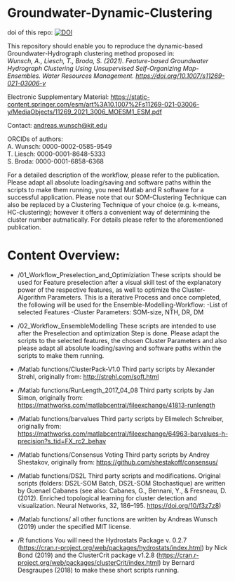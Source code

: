 # Groundwater-Dynamic-Clustering
doi of this repo:  [![DOI](https://zenodo.org/badge/223953264.svg)](https://zenodo.org/badge/latestdoi/223953264)  

This repository should enable you to reproduce the dynamic-based Groundwater-Hydrograph clustering method proposed in:     
*Wunsch, A., Liesch, T., Broda, S. (2021). Feature-based Groundwater Hydrograph Clustering Using Unsupervised Self-Organizing Map-Ensembles. Water Resources Management. https://doi.org/10.1007/s11269-021-03006-y*

Electronic Supplementary Material: https://static-content.springer.com/esm/art%3A10.1007%2Fs11269-021-03006-y/MediaObjects/11269_2021_3006_MOESM1_ESM.pdf


Contact: andreas.wunsch@kit.edu    

ORCIDs of authors:  
A. Wunsch:  0000-0002-0585-9549   
T. Liesch:  0000-0001-8648-5333    
S. Broda:  0000-0001-6858-6368   

For a detailed description of the workflow, please refer to the publication.
Please adapt all absolute loading/saving and software paths within the scripts to make them running, you need Matlab and R software for  a successful application.
Please note that our SOM-Clustering Technique can also be replaced by a Clustering Technique of your choice (e.g. k-means, HC-clustering); however it offers a convenient way of determining the cluster number autmatically. For details please refer to the aforementioned publication.  

# Content Overview:
* /01_Workflow_Preselection_and_Optimiziation
These scripts should be used for Feature preselection after a visual skill test of the explanatory power of the respective features, as well to optimize the Cluster-Algorithm Parameters. This is a iterative Process and once completed, the following will be used for the Ensemble-Modelling-Workflow:
-List of selected Features
-Cluster Parameters: SOM-size, NTH, DR, DM

* /02_Workflow_EnsembleModelling
These scripts are intended to use after the Preselection and optimization Step is done. 
Please adapt the scripts to the selected features, the chosen Cluster Parameters and also please adapt all absolute loading/saving and software paths within the scripts to make them running. 

* /Matlab functions/ClusterPack-V1.0
Third party scripts by Alexander Strehl, originally from: http://strehl.com/soft.html

* /Matlab functions/RunLength_2017_04_08
Third party scripts by Jan Simon, originally from: https://mathworks.com/matlabcentral/fileexchange/41813-runlength

* /Matlab functions/barvalues
Third party scripts by Elimelech Schreiber, originally from: https://mathworks.com/matlabcentral/fileexchange/64963-barvalues-h-precision?s_tid=FX_rc2_behav

* /Matlab functions/Consensus Voting
Third party scripts by Andrey Shestakov, originally from: https://github.com/shestakoff/consensus/

* /Matlab functions/DS2L
Third party scripts and modifications. Original scripts (folders: DS2L-SOM Batch, DS2L-SOM Stochastique) are written by Guenael Cabanes (see also: Cabanes, G., Bennani, Y., & Fresneau, D. (2012). Enriched topological learning for cluster detection and visualization. Neural Networks, 32, 186–195. https://doi.org/10/f3z7z8)

* /Matlab functions/
all other functions are written by Andreas Wunsch (2019) under the specified MIT license.

* /R functions
You will need the Hydrostats Package v.	0.2.7 (https://cran.r-project.org/web/packages/hydrostats/index.html) by Nick Bond (2019) and the ClusterCrit package 	v1.2.8 (https://cran.r-project.org/web/packages/clusterCrit/index.html) by 	Bernard Desgraupes (2018) to make these short scripts running. 
